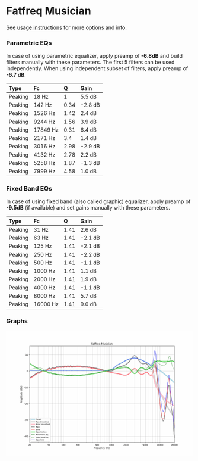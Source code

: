 # Fatfreq Musician
See [usage instructions](https://github.com/jaakkopasanen/AutoEq#usage) for more options and info.

### Parametric EQs
In case of using parametric equalizer, apply preamp of **-6.8dB** and build filters manually
with these parameters. The first 5 filters can be used independently.
When using independent subset of filters, apply preamp of **-6.7 dB**.

| Type    | Fc       |    Q | Gain    |
|:--------|:---------|:-----|:--------|
| Peaking | 18 Hz    | 1    | 5.5 dB  |
| Peaking | 142 Hz   | 0.34 | -2.8 dB |
| Peaking | 1526 Hz  | 1.42 | 2.4 dB  |
| Peaking | 9244 Hz  | 1.56 | 3.9 dB  |
| Peaking | 17849 Hz | 0.31 | 6.4 dB  |
| Peaking | 2171 Hz  | 3.4  | 1.4 dB  |
| Peaking | 3016 Hz  | 2.98 | -2.9 dB |
| Peaking | 4132 Hz  | 2.78 | 2.2 dB  |
| Peaking | 5258 Hz  | 1.87 | -1.3 dB |
| Peaking | 7999 Hz  | 4.58 | 1.0 dB  |

### Fixed Band EQs
In case of using fixed band (also called graphic) equalizer, apply preamp of **-9.5dB**
(if available) and set gains manually with these parameters.

| Type    | Fc       |    Q | Gain    |
|:--------|:---------|:-----|:--------|
| Peaking | 31 Hz    | 1.41 | 2.6 dB  |
| Peaking | 63 Hz    | 1.41 | -2.1 dB |
| Peaking | 125 Hz   | 1.41 | -2.1 dB |
| Peaking | 250 Hz   | 1.41 | -2.2 dB |
| Peaking | 500 Hz   | 1.41 | -1.1 dB |
| Peaking | 1000 Hz  | 1.41 | 1.1 dB  |
| Peaking | 2000 Hz  | 1.41 | 1.9 dB  |
| Peaking | 4000 Hz  | 1.41 | -1.1 dB |
| Peaking | 8000 Hz  | 1.41 | 5.7 dB  |
| Peaking | 16000 Hz | 1.41 | 9.0 dB  |

### Graphs
![](./Fatfreq%20Musician.png)